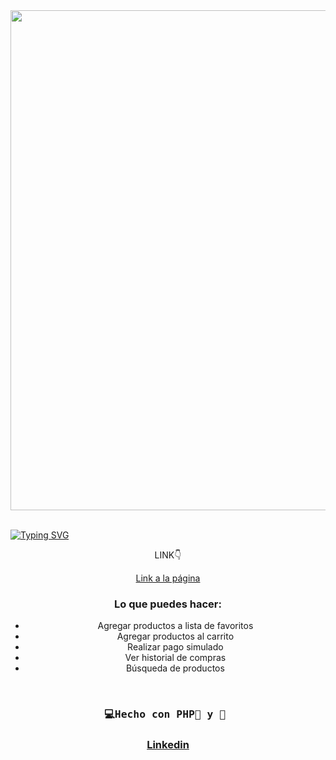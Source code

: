 <div id="header" align="center">
   <img src="tiendaVideo.gif" width="800"/>
</div>
<br>

<a href="https://git.io/typing-svg"><img src="https://readme-typing-svg.demolab.com?font=Fira+Code&weight=600&size=30&duration=4000&pause=500&color=F75EAC&width=435&lines=%F0%9F%92%BBRed+Social+con:%F0%9F%90%98;PHP+Mysql+AJAX" alt="Typing SVG" /></a>


<div id="badge" align="center">
  
  <p>LINK👇 </p>
  <a href="https://cupsss.000webhostapp.com/carrito/productos.php" target="_blank">
  Link a la página<a/>
    
<div/>

### Lo que puedes hacer:
- Agregar productos a lista de favoritos
- Agregar productos al carrito
- Realizar pago simulado
- Ver historial de compras
- Búsqueda de productos

</br>

  <h3  align="center">
    <pre>💻Hecho con PHP🐘 y 💝 </pre>
  <h3/>

  <a href="https://www.linkedin.com/in/emmily-santos-a6851327b?utm_source=share&utm_campaign=share_via&utm_content=profile&utm_medium=android_app">Linkedin</a>
